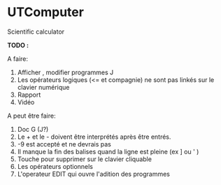 # UTComputer
Scientific calculator

__TODO :__

A faire:

  1. Afficher , modifier  programmes J 
  2. Les opérateurs logiques (<= et compagnie) ne sont pas linkés sur le clavier numérique
  3. Rapport
  4. Vidéo 

A peut être faire:
  1. Doc G (J?)
  2. Le + et le - doivent être interprétés après être entrés.
  3. -9 est accepté et ne devrais pas
  4. Il manque la fin des balises quand la ligne est pleine (ex ] ou ' )
  5. Touche pour supprimer sur le clavier cliquable
  6. Les opérateurs optionnels
  7. L'operateur EDIT qui ouvre l'adition des programmes

  
  
